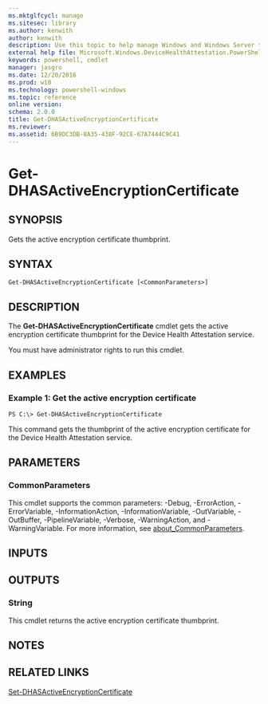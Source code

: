 ```yaml
---
ms.mktglfcycl: manage
ms.sitesec: library
ms.author: kenwith
author: kenwith
description: Use this topic to help manage Windows and Windows Server technologies with Windows PowerShell.
external help file: Microsoft.Windows.DeviceHealthAttestation.PowerShell.dll-Help.xml
keywords: powershell, cmdlet
manager: jasgro
ms.date: 12/20/2016
ms.prod: w10
ms.technology: powershell-windows
ms.topic: reference
online version: 
schema: 2.0.0
title: Get-DHASActiveEncryptionCertificate
ms.reviewer:
ms.assetid: 6B9DC3DB-8A35-438F-92CE-67A7444C9C41
---
```


# Get-DHASActiveEncryptionCertificate

## SYNOPSIS
Gets the active encryption certificate thumbprint.

## SYNTAX

```
Get-DHASActiveEncryptionCertificate [<CommonParameters>]
```

## DESCRIPTION
The **Get-DHASActiveEncryptionCertificate** cmdlet gets the active encryption certificate thumbprint for the Device Health Attestation service.

You must have administrator rights to run this cmdlet.

## EXAMPLES

### Example 1: Get the active encryption certificate
```
PS C:\> Get-DHASActiveEncryptionCertificate
```

This command gets the thumbprint of the active encryption certificate for the Device Health Attestation service.

## PARAMETERS

### CommonParameters
This cmdlet supports the common parameters: -Debug, -ErrorAction, -ErrorVariable, -InformationAction, -InformationVariable, -OutVariable, -OutBuffer, -PipelineVariable, -Verbose, -WarningAction, and -WarningVariable. For more information, see [about_CommonParameters](http://go.microsoft.com/fwlink/?LinkID=113216).

## INPUTS

## OUTPUTS

### String
This cmdlet returns the active encryption certificate thumbprint.

## NOTES

## RELATED LINKS

[Set-DHASActiveEncryptionCertificate](./Set-DHASActiveEncryptionCertificate.md)

